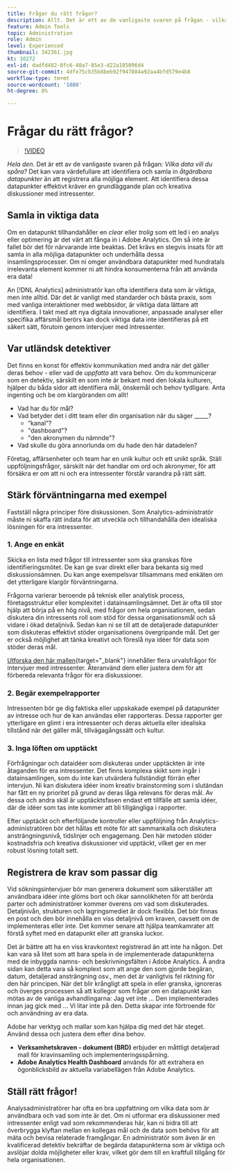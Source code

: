 ```yaml
---
title: Frågar du rätt frågor?
description: Allt. Det är ett av de vanligaste svaren på frågan - vilka data vill du spåra? Det kan vara mer värdefullt att identifiera och samla in åtgärdbara datapunkter än att registrera alla möjliga element. Att identifiera dessa datapunkter effektivt kräver en grundläggande plan och kreativa diskussioner med intressenter.
feature: Admin Tools
topic: Administration
role: Admin
level: Experienced
thumbnail: 342361.jpg
kt: 10272
exl-id: dadfd482-8fc6-40a7-85e3-d22a185096d4
source-git-commit: 4dfe75cb35b8beb92f947884a92aa4bfd579e4b8
workflow-type: tm+mt
source-wordcount: '1080'
ht-degree: 0%

---
```


# Frågar du rätt frågor?

>[!VIDEO](https://video.tv.adobe.com/v/342361/?quality=12&learn=on)

_Hela den_. Det är ett av de vanligaste svaren på frågan: _Vilka data vill du spåra?_ Det kan vara värdefullare att identifiera och samla in _åtgärdbara datapunkter_ än att registrera alla möjliga element. Att identifiera dessa datapunkter effektivt kräver en grundläggande plan och kreativa diskussioner med intressenter.

## Samla in viktiga data

Om en datapunkt tillhandahåller en _clear_ eller _trolig_ som ett led i en analys eller optimering är det värt att fånga in i Adobe Analytics. Om så inte är fallet bör det för närvarande inte beaktas. Det krävs en stegvis insats för att samla in alla möjliga datapunkter och underhålla dessa insamlingsprocesser. Om ni omger användbara datapunkter med hundratals irrelevanta element kommer ni att hindra konsumenterna från att använda era data!

An [!DNL Analytics] administratör kan ofta identifiera data som är viktiga, men inte alltid. Där det är vanligt med standarder och bästa praxis, som med vanliga interaktioner med webbsidor, är viktiga data lättare att identifiera. I takt med att nya digitala innovationer, anpassade analyser eller specifika affärsmål berörs kan dock viktiga data inte identifieras på ett säkert sätt, förutom genom intervjuer med intressenter.

## Var utländsk detektiver

Det finns en konst för effektiv kommunikation med andra när det gäller deras behov - eller vad de _uppfatta_ att vara behov. Om du kommunicerar som en detektiv, särskilt en som inte är bekant med den lokala kulturen, hjälper du båda sidor att identifiera mål, önskemål och behov tydligare. Anta ingenting och be om klargöranden om allt!

* Vad har du för mål?
* Vad betyder det i ditt team eller din organisation när du säger _____?
   * “kanal”?
   * &quot;dashboard&quot;?
   * &quot;den akronymen du nämnde&quot;?
* Vad skulle du göra annorlunda om du hade den här datadelen?

Företag, affärsenheter och team har en unik kultur och ett unikt språk. Ställ uppföljningsfrågor, särskilt när det handlar om ord och akronymer, för att försäkra er om att ni och era intressenter förstår varandra på rätt sätt.

## Stärk förväntningarna med exempel

Fastställ några principer före diskussionen. Som Analytics-administratör måste ni skaffa rätt indata för att utveckla och tillhandahålla den idealiska lösningen för era intressenter.

### 1. Ange en enkät

Skicka en lista med frågor till intressenter som ska granskas före identifieringsmötet. De kan ge svar direkt eller bara bekanta sig med diskussionsämnen. Du kan ange exempelsvar tillsammans med enkäten om det ytterligare klargör förväntningarna.

Frågorna varierar beroende på teknisk eller analytisk process, företagsstruktur eller komplexitet i datainsamlingsämnet. Det är ofta till stor hjälp att börja på en hög nivå, med frågor om hela organisationen, sedan diskutera din intressents roll som stöd för dessa organisationsmål och så vidare i ökad detaljnivå. Sedan kan ni se till att de detaljerade datapunkter som diskuteras effektivt stöder organisationens övergripande mål. Det ger er också möjlighet att tänka kreativt och föreslå nya idéer för data som stöder deras mål.

[Utforska den här mallen](assets/stakeholder-questionnaire.pdf){target="_blank"} innehåller flera urvalsfrågor för intervjuer med intressenter. Återanvänd dem eller justera dem för att förbereda relevanta frågor för era diskussioner.

### 2. Begär exempelrapporter

Intressenten bör ge dig faktiska eller uppskakade exempel på datapunkter av intresse och hur de kan användas eller rapporteras. Dessa rapporter ger ytterligare en glimt i era intressenter och deras aktuella eller idealiska tillstånd när det gäller mål, tillvägagångssätt och kultur.

### 3. Inga löften om upptäckt

Förfrågningar och dataidéer som diskuteras under upptäckten är inte åtaganden för era intressenter. Det finns komplexa skikt som ingår i datainsamlingen, som du inte kan utvärdera fullständigt förrän efter intervjun. Ni kan diskutera idéer inom kreativ brainstorming som i slutändan har fått en ny prioritet på grund av deras låga relevans för deras mål. Av dessa och andra skäl är upptäcktsfasen endast ett tillfälle att samla idéer, där de idéer som tas inte kommer att bli tillgängliga i rapporter.

Efter upptäckt och efterföljande kontroller eller uppföljning från Analytics-administratören bör det hållas ett möte för att sammankalla och diskutera ansträngningsnivå, tidslinjer och engagemang. Den här metoden stöder kostnadsfria och kreativa diskussioner vid upptäckt, vilket ger en mer robust lösning totalt sett.

## Registrera de krav som passar dig

Vid sökningsintervjuer bör man generera dokument som säkerställer att användbara idéer inte glöms bort och ökar sannolikheten för att berörda parter och administratörer kommer överens om vad som diskuterades. Detaljnivån, strukturen och lagringsmediet är dock flexibla. Det bör finnas en post och den bör innehålla en viss detaljnivå om kraven, oavsett om de implementeras eller inte. Det kommer senare att hjälpa teamkamrater att förstå syftet med en datapunkt eller att granska luckor.

Det är bättre att ha en viss kravkontext registrerad än att inte ha någon. Det kan vara så litet som att bara spela in de implementerade datapunkterna med de inbyggda namns- och beskrivningsfälten i Adobe Analytics. Å andra sidan kan detta vara så komplext som att ange den som gjorde begäran, datum, detaljerad ansträngning osv., men det är vanligtvis fel riktning för den här principen. När det blir krångligt att spela in eller granska, ignoreras och överges processen så att kollegor som frågar om en datapunkt kan mötas av de vanliga avhandlingarna: Jag vet inte ... Den implementerades innan jag gick med ... Vi litar inte på den. Detta skapar inte förtroende för och användning av era data.

Adobe har verktyg och mallar som kan hjälpa dig med det här steget. Använd dessa och justera dem efter dina behov.

* **Verksamhetskraven - dokument (BRD)** erbjuder en måttligt detaljerad mall för kravinsamling och implementeringsspårning.
* **Adobe Analytics Health Dashboard** används för att extrahera en ögonblicksbild av aktuella variabellägen från Adobe Analytics.

## Ställ rätt frågor!

Analysadministratörer har ofta en bra uppfattning om vilka data som är användbara och vad som inte är det. Om ni utformar era diskussioner med intressenter enligt vad som rekommenderas här, kan ni bidra till att överbrygga klyftan mellan en kollegas mål och de data som behövs för att mäta och bevisa relaterade framgångar. En administratör som även är en kvalificerad detektiv bekräftar de begärda datapunkterna som är viktiga och avslöjar dolda möjligheter eller krav, vilket gör dem till en kraftfull tillgång för hela organisationen.
